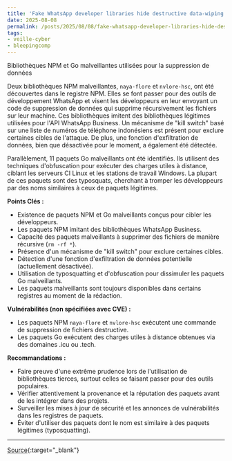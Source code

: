 ```yaml
---
title: 'Fake WhatsApp developer libraries hide destructive data-wiping code'
date: 2025-08-08
permalink: /posts/2025/08/08/fake-whatsapp-developer-libraries-hide-destructive-data-wiping-code/
tags:
- veille-cyber
- bleepingcomp
---
```

Bibliothèques NPM et Go malveillantes utilisées pour la suppression de données

Deux bibliothèques NPM malveillantes, `naya-flore` et `nvlore-hsc`, ont été découvertes dans le registre NPM. Elles se font passer pour des outils de développement WhatsApp et visent les développeurs en leur envoyant un code de suppression de données qui supprime récursivement les fichiers sur leur machine. Ces bibliothèques imitent des bibliothèques légitimes utilisées pour l'API WhatsApp Business. Un mécanisme de "kill switch" basé sur une liste de numéros de téléphone indonésiens est présent pour exclure certaines cibles de l'attaque. De plus, une fonction d'exfiltration de données, bien que désactivée pour le moment, a également été détectée.

Parallèlement, 11 paquets Go malveillants ont été identifiés. Ils utilisent des techniques d'obfuscation pour exécuter des charges utiles à distance, ciblant les serveurs CI Linux et les stations de travail Windows. La plupart de ces paquets sont des typosquats, cherchant à tromper les développeurs par des noms similaires à ceux de paquets légitimes.

**Points Clés :**

*   Existence de paquets NPM et Go malveillants conçus pour cibler les développeurs.
*   Les paquets NPM imitant des bibliothèques WhatsApp Business.
*   Capacité des paquets malveillants à supprimer des fichiers de manière récursive (`rm -rf *`).
*   Présence d'un mécanisme de "kill switch" pour exclure certaines cibles.
*   Détection d'une fonction d'exfiltration de données potentielle (actuellement désactivée).
*   Utilisation de typosquatting et d'obfuscation pour dissimuler les paquets Go malveillants.
*   Les paquets malveillants sont toujours disponibles dans certains registres au moment de la rédaction.

**Vulnérabilités (non spécifiées avec CVE) :**

*   Les paquets NPM `naya-flore` et `nvlore-hsc` exécutent une commande de suppression de fichiers destructive.
*   Les paquets Go exécutent des charges utiles à distance obtenues via des domaines .icu ou .tech.

**Recommandations :**

*   Faire preuve d'une extrême prudence lors de l'utilisation de bibliothèques tierces, surtout celles se faisant passer pour des outils populaires.
*   Vérifier attentivement la provenance et la réputation des paquets avant de les intégrer dans des projets.
*   Surveiller les mises à jour de sécurité et les annonces de vulnérabilités dans les registres de paquets.
*   Éviter d'utiliser des paquets dont le nom est similaire à des paquets légitimes (typosquatting).

---
[Source](https://www.bleepingcomputer.com/news/security/fake-whatsapp-developer-libraries-hide-destructive-data-wiping-code/){:target="_blank"}
